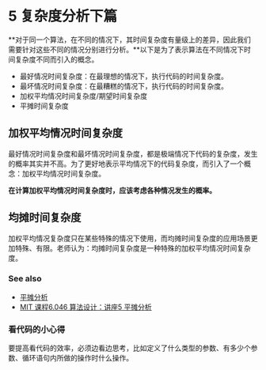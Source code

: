 # 5 复杂度分析下篇

**对于同一个算法，在不同的情况下，其时间复杂度有量级上的差异，因此我们需要针对这些不同的情况分别进行分析。**以下是为了表示算法在不同情况下时间复杂度不同而引入的概念。

* 最好情况时间复杂度：在最理想的情况下，执行代码的时间复杂度。
* 最坏情况时间复杂度：在最糟糕的情况下，执行代码的时间复杂度。
* 加权平均情况时间复杂度/期望时间复杂度
* 平摊时间复杂度

## 加权平均情况时间复杂度

最好情况时间复杂度和最坏情况时间复杂度，都是极端情况下代码的复杂度，发生的概率其实并不高。为了更好地表示平均情况下的代码复杂度，而引入了一个概念：加权平均情况时间复杂度。

**在计算加权平均情况时间复杂度时，应该考虑各种情况发生的概率。**

## 均摊时间复杂度

加权平均情况复杂度只在某些特殊的情况下使用，而均摊时间复杂度的应用场景更加特殊、有限。老师认为：均摊时间复杂度是一种特殊的加权平均情况时间复杂度。

### See also

* [平摊分析](https://zh.wikipedia.org/zh-hans/%E5%B9%B3%E6%91%8A%E5%88%86%E6%9E%90)
* [MIT 课程6.046 算法设计：讲座5 平摊分析](https://www.bilibili.com/video/av12225591?from=search&seid=15719192679314988474)

### 看代码的小心得

要提高看代码的效率，必须边看边思考，比如定义了什么类型的参数、有多少个参数、循环语句内所做的操作时什么操作。

